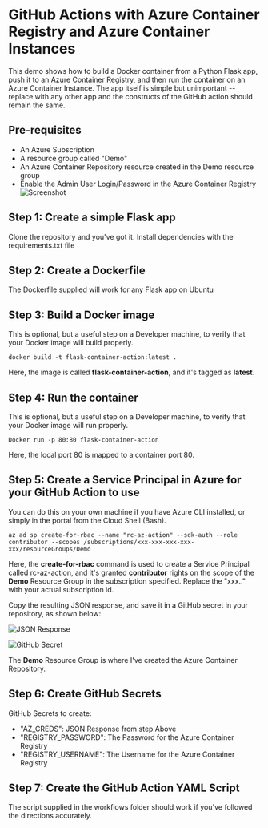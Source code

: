 # GitHub Actions with Azure Container Registry and Azure Container Instances
This demo shows how to build a Docker container from a Python Flask app, push it to an Azure Container Registry, and then run the container on an Azure Container Instance. The app itself is simple but unimportant -- replace with any other app and the constructs of the GitHub action should remain the same.

## Pre-requisites
- An Azure Subscription
- A resource group called "Demo"
- An Azure Container Repository resource created in the Demo resource group
- Enable the Admin User Login/Password in the Azure Container Registry
![Screenshot](https://github.com/marlinspike/flask-container-action/blob/master/img/acr_enable_admin_user.png)


## Step 1: Create a simple Flask app
Clone the repository and you've got it. Install dependencies with the requirements.txt file

## Step 2: Create a Dockerfile
The Dockerfile supplied will work for any Flask app on Ubuntu

## Step 3: Build a Docker image
This is optional, but a useful step on a Developer machine, to verify that your Docker image will build properly.

`docker build -t flask-container-action:latest .`

Here, the image is called **flask-container-action**, and it's tagged as **latest**.

## Step 4: Run the container
This is optional, but a useful step on a Developer machine, to verify that your Docker image will run properly.

`Docker run -p 80:80 flask-container-action`

Here, the local port 80 is mapped to a container port 80.

## Step 5: Create a Service Principal in Azure for your GitHub Action to use
You can do this on your own machine if you have Azure CLI installed, or simply in the portal from the Cloud Shell (Bash).

`az ad sp create-for-rbac --name "rc-az-action" --sdk-auth --role contributor --scopes /subscriptions/xxx-xxx-xxx-xxx-xxx/resourceGroups/Demo`

Here, the **create-for-rbac** command is used to create a Service Principal called rc-az-action, and it's granted **contributor** rights on the scope of the **Demo** Resource Group in the subscription specified. Replace the "xxx.." with your actual subscription id.

Copy the resulting JSON response, and save it in a GitHub secret in your repository, as shown below:

![JSON Response](https://github.com/marlinspike/flask-container-action/blob/master/img/JSON_Response.png)

![GitHub Secret](https://github.com/marlinspike/flask-container-action/blob/master/img/create_secret.jpg)

The **Demo** Resource Group is where I've created the Azure Container Repository.

## Step 6: Create GitHub Secrets
GitHub Secrets to create:
- "AZ_CREDS": JSON Response from step Above
- "REGISTRY_PASSWORD": The Password for the Azure Container Registry
- "REGISTRY_USERNAME": The Username for the Azure Container Registry

## Step 7: Create the GitHub Action YAML Script
The script supplied in the workflows folder should work if you've followed the directions accurately.